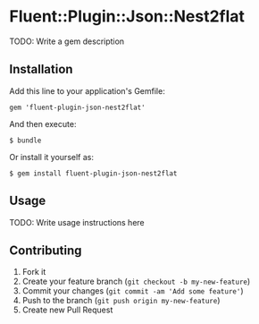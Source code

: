 # Fluent::Plugin::Json::Nest2flat

TODO: Write a gem description

## Installation

Add this line to your application's Gemfile:

    gem 'fluent-plugin-json-nest2flat'

And then execute:

    $ bundle

Or install it yourself as:

    $ gem install fluent-plugin-json-nest2flat

## Usage

TODO: Write usage instructions here

## Contributing

1. Fork it
2. Create your feature branch (`git checkout -b my-new-feature`)
3. Commit your changes (`git commit -am 'Add some feature'`)
4. Push to the branch (`git push origin my-new-feature`)
5. Create new Pull Request
